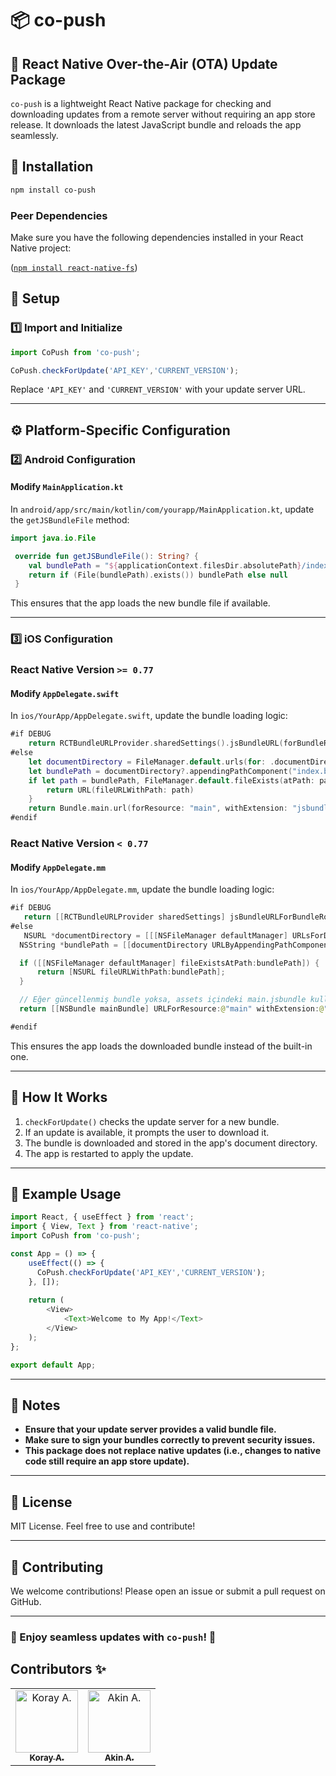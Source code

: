 # 📦 co-push

## 🚀 React Native Over-the-Air (OTA) Update Package

`co-push` is a lightweight React Native package for checking and downloading updates from a remote server without requiring an app store release. It downloads the latest JavaScript bundle and reloads the app seamlessly.

## 📌 Installation

```sh
npm install co-push
```

### Peer Dependencies

Make sure you have the following dependencies installed in your React Native project:

([`npm install react-native-fs`](https://github.com/itinance/react-native-fs))

## 🔧 Setup

### **1️⃣ Import and Initialize**

```javascript
import CoPush from 'co-push';

CoPush.checkForUpdate('API_KEY','CURRENT_VERSION');
```

Replace `'API_KEY'` and `'CURRENT_VERSION'` with your update server URL.

---

## ⚙️ Platform-Specific Configuration

### **2️⃣ Android Configuration**

#### **Modify `MainApplication.kt`**

In `android/app/src/main/kotlin/com/yourapp/MainApplication.kt`, update the `getJSBundleFile` method:

```kotlin
import java.io.File

 override fun getJSBundleFile(): String? {
    val bundlePath = "${applicationContext.filesDir.absolutePath}/index.bundle"
    return if (File(bundlePath).exists()) bundlePath else null
 }
```

This ensures that the app loads the new bundle file if available.

---

### **3️⃣ iOS Configuration**
### **React Native Version `>= 0.77`**

#### **Modify `AppDelegate.swift`**

In `ios/YourApp/AppDelegate.swift`, update the bundle loading logic:

```swift
#if DEBUG
    return RCTBundleURLProvider.sharedSettings().jsBundleURL(forBundleRoot: "index")
#else
    let documentDirectory = FileManager.default.urls(for: .documentDirectory, in: .userDomainMask).first
    let bundlePath = documentDirectory?.appendingPathComponent("index.bundle").path
    if let path = bundlePath, FileManager.default.fileExists(atPath: path) {
        return URL(fileURLWithPath: path)
    }
    return Bundle.main.url(forResource: "main", withExtension: "jsbundle")
#endif
```

### **React Native Version `< 0.77`**

#### **Modify `AppDelegate.mm`**

In `ios/YourApp/AppDelegate.mm`, update the bundle loading logic:

```swift
#if DEBUG
   return [[RCTBundleURLProvider sharedSettings] jsBundleURLForBundleRoot:@"index"];
#else
   NSURL *documentDirectory = [[[NSFileManager defaultManager] URLsForDirectory:NSDocumentDirectory inDomains:NSUserDomainMask] firstObject];
  NSString *bundlePath = [[documentDirectory URLByAppendingPathComponent:@"index.bundle"] path];

  if ([[NSFileManager defaultManager] fileExistsAtPath:bundlePath]) {
      return [NSURL fileURLWithPath:bundlePath];
  }

  // Eğer güncellenmiş bundle yoksa, assets içindeki main.jsbundle kullan
  return [[NSBundle mainBundle] URLForResource:@"main" withExtension:@"jsbundle"];

#endif
```

This ensures the app loads the downloaded bundle instead of the built-in one.

---

## 🎯 How It Works

1. `checkForUpdate()` checks the update server for a new bundle.
2. If an update is available, it prompts the user to download it.
3. The bundle is downloaded and stored in the app's document directory.
4. The app is restarted to apply the update.

---

## 📝 Example Usage

```javascript
import React, { useEffect } from 'react';
import { View, Text } from 'react-native';
import CoPush from 'co-push';

const App = () => {
    useEffect(() => {
      CoPush.checkForUpdate('API_KEY','CURRENT_VERSION');
    }, []);
    
    return (
        <View>
            <Text>Welcome to My App!</Text>
        </View>
    );
};

export default App;
```

---

## 📌 Notes

- **Ensure that your update server provides a valid bundle file.**
- **Make sure to sign your bundles correctly to prevent security issues.**
- **This package does not replace native updates (i.e., changes to native code still require an app store update).**

---

## 📜 License

MIT License. Feel free to use and contribute!

---

## 🤝 Contributing

We welcome contributions! Please open an issue or submit a pull request on GitHub.

---

### 🚀 Enjoy seamless updates with `co-push`! 🚀

## Contributors ✨

<table>
  <tr>
    <td align="center"><a href="https://github.com/korayaggul"><img src="https://github.com/korayaggul.png" width="100px;" alt="Koray A."/><br /><sub><b>Koray A.</b></sub></a></td>
  <td align="center">
  <a href="https://github.com/akinnco">
    <img src="https://github.com/akinnco.png" width="100px;" alt="Akin A."/>
    <br />
    <sub><b>Akin A.</b></sub>
  </a>
</td>
  </tr>
</table>
